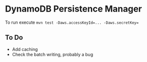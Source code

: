 DynamoDB Persistence Manager
============================

To run execute `mvn test -Daws.accessKeyId=... -Daws.secretKey=`

To Do
-----

- Add caching
- Check the batch writing, probably a bug